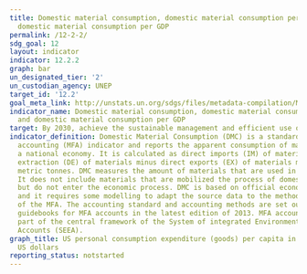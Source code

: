 ```yaml
---
title: Domestic material consumption, domestic material consumption per capita, and
  domestic material consumption per GDP
permalink: /12-2-2/
sdg_goal: 12
layout: indicator
indicator: 12.2.2
graph: bar
un_designated_tier: '2'
un_custodian_agency: UNEP
target_id: '12.2'
goal_meta_link: http://unstats.un.org/sdgs/files/metadata-compilation/Metadata-Goal-12.pdf
indicator_name: Domestic material consumption, domestic material consumption per capita,
  and domestic material consumption per GDP
target: By 2030, achieve the sustainable management and efficient use of natural resources.
indicator_definition: Domestic Material Consumption (DMC) is a standard material flow
  accounting (MFA) indicator and reports the apparent consumption of materials in
  a national economy. It is calculated as direct imports (IM) of material plus domestic
  extraction (DE) of materials minus direct exports (EX) of materials measured in
  metric tonnes. DMC measures the amount of materials that are used in economic processes.
  It does not include materials that are mobilized the process of domestic extraction
  but do not enter the economic process. DMC is based on official economic statistics
  and it requires some modelling to adapt the source data to the methodological requirements
  of the MFA. The accounting standard and accounting methods are set out in the EUROSTAT
  guidebooks for MFA accounts in the latest edition of 2013. MFA accounting is also
  part of the central framework of the System of integrated EnvironmentalEconomic
  Accounts (SEEA).
graph_title: US personal consumption expenditure (goods) per capita in millions of
  US dollars
reporting_status: notstarted
---
```

